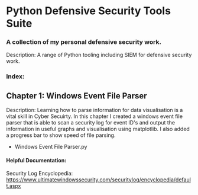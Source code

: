 # Python Defensive Security Tools Suite

### A collection of my personal defensive security work.

Description: A range of Python tooling including SIEM for defensive security work. 

### Index:
## Chapter 1: Windows Event File Parser
Description: Learning how to parse information for data visualisation is a vital skill in Cyber Secuirty. In this chapter I created a windows event file parser that is able to scan a security log for event ID's and output the information in useful graphs and visualisation using matplotlib. I also added a progress bar to show speed of file parsing. 
- Windows Event File Parser.py

#### Helpful Documentation:
Security Log Encyclopedia: https://www.ultimatewindowssecurity.com/securitylog/encyclopedia/default.aspx
